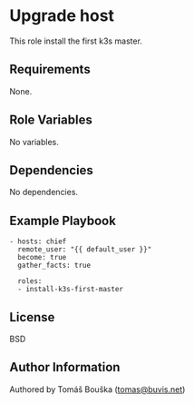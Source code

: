 Upgrade host
============

This role install the first k3s master.

Requirements
------------

None.

Role Variables
--------------

No variables.

Dependencies
------------

No dependencies.

Example Playbook
----------------

```
- hosts: chief
  remote_user: "{{ default_user }}"
  become: true
  gather_facts: true

  roles:
  - install-k3s-first-master
```

License
-------

BSD

Author Information
------------------

Authored by Tomáš Bouška (tomas@buvis.net)
